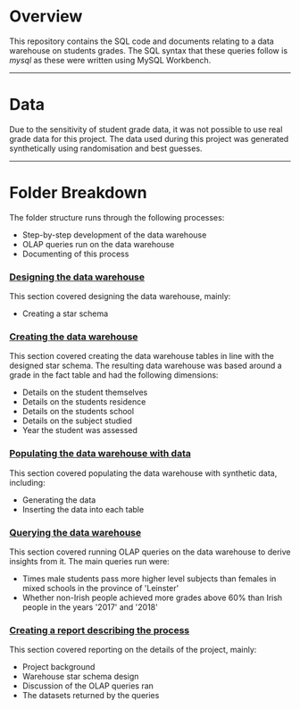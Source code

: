 # Overview
This repository contains the SQL code and documents relating to a data warehouse on students grades.
The SQL syntax that these queries follow is _mysql_ as these were written using MySQL Workbench.

---
# Data
Due to the sensitivity of student grade data, it was not possible to use real grade data for this project.
The data used during this project was generated synthetically using randomisation and best guesses.

---
# Folder Breakdown
The folder structure runs through the following processes:
- Step-by-step development of the data warehouse
- OLAP queries run on the data warehouse
- Documenting of this process

### [Designing the data warehouse](01__design_data_warehouse)
This section covered designing the data warehouse, mainly:
- Creating a star schema

### [Creating the data warehouse](02__create_data_warehouse)
This section covered creating the data warehouse tables in line with the designed star schema.
The resulting data warehouse was based around a grade in the fact table and had the following dimensions:
- Details on the student themselves
- Details on the students residence
- Details on the students school
- Details on the subject studied
- Year the student was assessed

### [Populating the data warehouse with data](03__populate_data)
This section covered populating the data warehouse with synthetic data, including:
- Generating the data
- Inserting the data into each table

### [Querying the data warehouse](04__query_data)
This section covered running OLAP queries on the data warehouse to derive insights from it.
The main queries run were:
- Times male students pass more higher level subjects than females in mixed schools in the province of 'Leinster'
- Whether non-Irish people achieved more grades above 60% than Irish people in the years '2017' and '2018'

### [Creating a report describing the process](05__report)
This section covered reporting on the details of the project, mainly:
- Project background
- Warehouse star schema design
- Discussion of the OLAP queries ran
- The datasets returned by the queries
